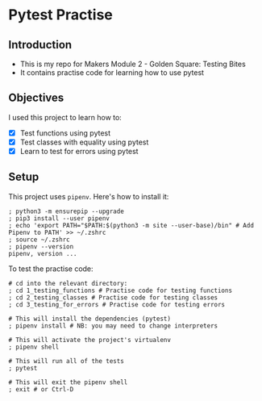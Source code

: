 # Pytest Practise

## Introduction
- This is my repo for Makers Module 2 - Golden Square: Testing Bites
- It contains practise code for learning how to use pytest
  
## Objectives
I used this project to learn how to:
- [x] Test functions using pytest
- [x] Test classes with equality using pytest
- [x] Learn to test for errors using pytest

## Setup
This project uses `pipenv`. Here's how to install it:

```shell
; python3 -m ensurepip --upgrade
; pip3 install --user pipenv
; echo 'export PATH="$PATH:$(python3 -m site --user-base)/bin" # Add Pipenv to PATH' >> ~/.zshrc
; source ~/.zshrc
; pipenv --version
pipenv, version ...
```
To test the practise code: 
```shell
# cd into the relevant directory:
; cd 1_testing_functions # Practise code for testing functions
; cd 2_testing_classes # Practise code for testing classes
; cd 3_testing_for_errors # Practise code for testing errors

# This will install the dependencies (pytest)
; pipenv install # NB: you may need to change interpreters 

# This will activate the project's virtualenv
; pipenv shell

# This will run all of the tests
; pytest

# This will exit the pipenv shell
; exit # or Ctrl-D
```
